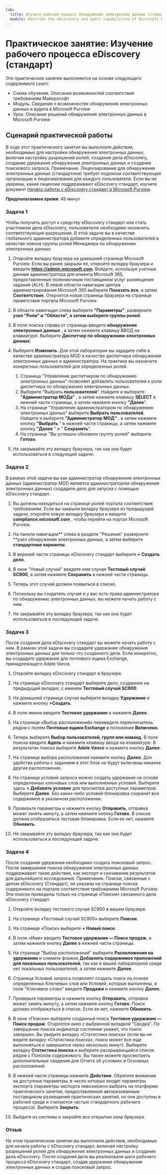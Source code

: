 ```yaml
---
lab:
  title: Изучите рабочий процесс обнаружения электронных данных (стандартный)
  module: Describe the eDiscovery and audit capabilities of Microsoft Purview
---
```


# Практическое занятие: Изучение рабочего процесса eDiscovery (стандарт)

Это практическое занятие выполняется на основе следующего содержимого Learn:

- Схема обучения. Описание возможностей соответствия требованиям Майкрософт
- Модуль. Сведения о возможностях обнаружения электронных данных и аудита в Microsoft Purview
- Урок. Описание решений обнаружения электронных данных в Microsoft Purview

## Сценарий практической работы

В ходе этот практического занятия вы выполните действия, необходимые для настройки обнаружения электронных данных, включая настройку разрешений ролей, создание дела eDiscovery, создание удержания обнаружения электронных данных и создание поискового запроса.  Примечание. Лицензирование для обнаружения электронных данных (стандартное) требует подписки соответствующей организации и лицензирования для каждого пользователя. Если вы не уверены, какие лицензии поддерживают eDiscovery стандарт, изучите документ [Начало работы с eDiscovery стандарт в Microsoft Purview](https://docs.microsoft.com/microsoft-365/compliance/get-started-core-ediscovery?view=o365-worldwide).

**Предполагаемое время**: 45 минут

### Задача 1

Чтобы получить доступ к средству eDiscovery стандарт или стать участником дела eDiscovery, пользователю необходимо назначить соответствующие разрешения. В этой задаче вы в качестве глобального администратора добавите определенных пользователей в качестве членов группы ролей Менеджера по обнаружению электронных данных.

1. Откройте вкладку браузера на домашней странице Microsoft Purview.  Если вы ранее закрыли ее, откройте вкладку браузера и введите **https://admin.microsoft.com**. Войдите, используя учетные данные администратора для клиента Microsoft 365, предоставленные полномочным поставщиком услуг размещения заданий (ALH). В левой области навигации центра администрирования Microsoft 365 выберите **Показать все**, а затем **Соответствие**.  Откроется новая страница браузера на странице приветствия портала Microsoft Purview.  

1. В области навигации слева выберите **"Параметры"**, разверните **узел "Роли" и "Области", а затем выберите **группы** ролей**.

1. В поле поиска справа от страницы введите **обнаружение электронных данных** , а затем нажмите клавишу ВВОД на клавиатуре.  Выберите **Диспетчер по обнаружению электронных данных**.

1. Выберите **Изменить**. Для этой лаборатории вы зададите себя в качестве администратора MOD в качестве диспетчера обнаружения электронных данных и администратора.  На практике вы назначите конкретных пользователей для определенных ролей.
    1. Страница "Управление диспетчером по обнаружению электронных данных" позволяет добавлять пользователей к роли диспетчера по обнаружению электронных данных.
    1. Выберите "Выбрать **пользователей**". Найдите и выберите **"Администратор МОДа"** , а затем нажмите клавишу **SELECT** в нижней части страницы, а затем нажмите кнопку **"Далее**".
    1. На странице "Управление администратором по обнаружению электронных данных" выберите **Выбрать пользователей**. Найдите и выберите **"Администратор МОД"** , а затем нажмите кнопку **"Выбрать** " в нижней части страницы, а затем нажмите кнопку **"Далее** " и " **Сохранить**".
    1. На странице "Вы успешно обновили группу ролей" выберите **Готово**.

1. Не закрывайте эту вкладку браузера, так как она будет использоваться в следующей задаче.

### Задача 2

В рамках этой задачи вы как администратор обнаружения электронных данных (администратор MOD является администратором обнаружения электронных данных) создадите дело для запуска с помощью eDiscovery стандарт.

1. Вы должны находиться на странице ролей портала соответствия требованиям. Если вы закрыли вкладку браузера из предыдущей задачи, откройте новую вкладку браузера и введите **compliance.microsoft.com** , чтобы перейти на портал Microsoft Purview.

1. На панели навигации** слева в разделе "Решения" разверните **узел обнаружения электронных данных, а затем выберите **стандартные варианты**.

1. В верхней части страницы eDiscovery стандарт выберите **+ Создать дело**.

1. В окне "Новый случай" введите имя случая **Тестовый случай SC900**, а затем нажмите **Сохранить** в нижней части страницы.

1. Теперь этот случай должен появиться в списке.

1. Поскольку вы создатель случая и у вас есть права администратора по обнаружению электронных данных, вы можете начать работу с ним.  

1. Не закрывайте эту вкладку браузера, так как она будет использоваться в последующей задаче.

### Задача 3

После создания дела eDiscovery стандарт вы можете начать работу с ним.  В рамках этой задачи вы создадите удержание обнаружения электронных данных для только что созданного дела.  Если конкретно, вы создадите удержание для почтового ящика Exchange, принадлежащего Adele Vance.

1. Откройте вкладку eDiscovery стандарт в браузере.

1. На странице eDiscovery стандарт выберите дело, созданное на предыдущей вкладке, с именем **Тестовый случай SC900**.

1. На домашней странице случая выберите вкладку **Удержание** и нажмите кнопку **+Создать**.

1. В поле имени введите **Тестовое удержание** и нажмите **Далее**.

1. На странице «Выбор расположений» переведите переключатель рядом с полем **Почтовые ящики Exchange** в положение **Включено**.  

1. Теперь выберите **Выбор пользователей, групп или команд**.  В поле поиска введите **Адель** и нажмите клавишу ввода на клавиатуре. В результатах поиска выберите **Adele Vance** и нажмите кнопку **Далее**.

1. На странице выбора расположения нажмите кнопку **Далее**.  Для удобства работы с заданием в этот блок не будут включены никакие другие расположения.

1. На странице условий запроса можно создать удержание на основе определенных ключевых слов или выполненных условий. Выберите здесь **+ Добавить условие** для просмотра доступных параметров.  Выберите **Далее**. Без каких-либо условий блокировка сохранит все содержимое в указанном расположении.

1. Проверьте параметры и нажмите кнопку **Отправить**, отправка может занять минуту, а затем нажмите кнопку **Готово**.  В списке должна отобразиться тестовая блокировка.  Если ее нет, нажмите **Обновить**.

1. Не закрывайте эту вкладку браузера, так как она будет использоваться в последующей задаче.

### Задача 4

После создания удержания необходимо создать поисковый запрос.  После завершения поиска обнаружение электронных данных поддерживает такие действия, как экспорт и скачивание результатов для дальнейшего исследования.   Примечание. Поиски, связанные с делом eDiscovery (Стандарт), не указаны на странице поиска содержимого на портале соответствия требованиям Microsoft Purview. Эти поиски приведены только на странице «Поиски» связанного дела eDiscovery стандарт.

1. Откройте вкладку тестового случая SC900 в вашем браузере.

1. На странице «Тестовый случай SC900» выберите **Поиски**.

1. На странице «Поиск» выберите **+ Новый поиск**.

1. В поле «Имя» введите **Тестовое удержание — Поиск продаж**, а затем нажмите кнопку **Далее** в нижней части страницы.

1. На странице "Выбор расположений" выберите **Расположения на удержании** и снимите флажок **Добавлять содержимое приложений для локальных пользователей**, так как в вашей лабораторной среде нет локальных пользователей, а затем нажмите **Далее**.

1. Страница Условий запроса позволяет создать поиск на основе определенных Ключевых слов или Условий, которые выполнены, в поле "Ключевое слово" введите **Продажи** и нажмите кнопку **Далее**.

1. Проверьте параметры и нажмите кнопку **Отправить**, отправка может занять минуту, а затем нажмите кнопку **Готово**.  Поиск должен отображаться в списке.  Если ее нет, нажмите **Обновить**.

1. В окне «Поиски» выберите созданный поиск **Тестовое удержание — Поиск продаж**.  Откроется окно с выбранной вкладкой "Сводка".  По завершении поиска индикатор состояние укажет, что поиск завершен.  Вы увидите вкладку «Статистика поиска» (если вы не видите вкладку «Статистика поиска», поиск может все еще выполняться и завершится через несколько минут).  Выберите вкладку **Статистика поиска** и выберите раскрывающийся список рядом с Поиском содержимого.  Вы также можете просмотреть дополнительные сведения для Отчета об условиях и Основных расположений.  

1. В нижней части страницы нажмите **Действия**.  Обратите внимание на доступные параметры, в число которых входят параметры экспорта (параметры экспорта невозможно выбрать на платформе практического занятия, предоставленной авторизованным поставщиком размещения практических занятий, но они доступны в рабочей среде и считаются частью стандартного рабочего процесса). Выберите **Закрыть**.

1. Выйдите из системы и закройте все открытые окна браузера.

### Отзыв

На этом практическом занятии вы выполнили действия, необходимые для начала работы с eDiscovery стандарт, включая настройку разрешений ролей для обнаружения электронных данных и создание дела eDiscovery.  После создания дела вы реализовали шаги рабочего процесса eDiscovery стандарт, создав удержание обнаружения электронных данных и создав поисковый запрос.
